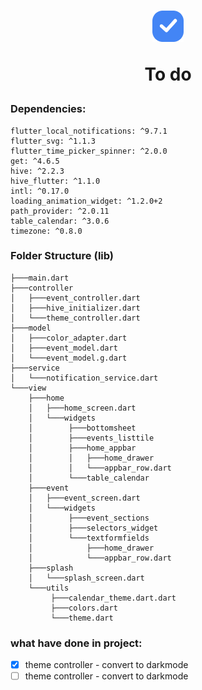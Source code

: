 <h1 align="center">
<img src="assets/images/logo.svg" width="50" />

To do
</h1>

### Dependencies:
```
flutter_local_notifications: ^9.7.1
flutter_svg: ^1.1.3
flutter_time_picker_spinner: ^2.0.0
get: ^4.6.5
hive: ^2.2.3
hive_flutter: ^1.1.0
intl: ^0.17.0
loading_animation_widget: ^1.2.0+2
path_provider: ^2.0.11
table_calendar: ^3.0.6
timezone: ^0.8.0
```




### Folder Structure (lib)
```
├───main.dart
├───controller
│   ├───event_controller.dart
│   ├───hive_initializer.dart
│   └───theme_controller.dart
├───model
│   ├───color_adapter.dart
│   ├───event_model.dart
│   └───event_model.g.dart
├───service
│   └───notification_service.dart
└───view
    ├───home
    │   ├───home_screen.dart
    │   └───widgets
    │        ├───bottomsheet
    │        ├───events_listtile
    │        ├───home_appbar
    │        │   ├───home_drawer
    │        │   └───appbar_row.dart
    │        └───table_calendar
    ├───event
    │   ├───event_screen.dart
    │   └───widgets
    │        ├───event_sections
    │        ├───selectors_widget
    │        └───textformfields
    │            ├───home_drawer
    │            └───appbar_row.dart
    ├───splash
    │   └───splash_screen.dart
    └───utils
         ├───calendar_theme.dart.dart
         ├───colors.dart
         └───theme.dart
```
### what have done in project:
- [x] theme controller - convert to darkmode
- [ ] theme controller - convert to darkmode
